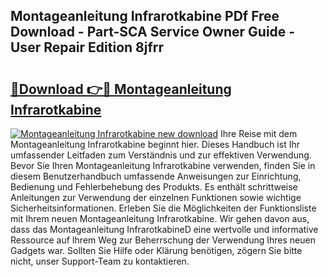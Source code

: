 ## Montageanleitung Infrarotkabine PDf Free Download - Part-SCA Service Owner Guide - User Repair Edition 8jfrr

# <h2><a href="http://df6zhpt.blite.top/?on=Montageanleitung+Infrarotkabine">🔗Download 👉🔴 Montageanleitung Infrarotkabine</a></h2>

[![Montageanleitung Infrarotkabine new download](https://i.imgur.com/lujVjoI.png)](http://df6zhpt.blite.top/?on=Montageanleitung+Infrarotkabine)
Ihre Reise mit dem Montageanleitung Infrarotkabine beginnt hier. Dieses Handbuch ist Ihr umfassender Leitfaden zum Verständnis und zur effektiven Verwendung. Bevor Sie Ihren Montageanleitung Infrarotkabine verwenden, finden Sie in diesem Benutzerhandbuch umfassende Anweisungen zur Einrichtung, Bedienung und Fehlerbehebung des Produkts. Es enthält schrittweise Anleitungen zur Verwendung der einzelnen Funktionen sowie wichtige Sicherheitsinformationen. Erleben Sie die Möglichkeiten der Funktionsliste mit Ihrem neuen Montageanleitung Infrarotkabine. Wir gehen davon aus, dass das Montageanleitung InfrarotkabineD eine wertvolle und informative Ressource auf Ihrem Weg zur Beherrschung der Verwendung Ihres neuen Gadgets war. Sollten Sie Hilfe oder Klärung benötigen, zögern Sie bitte nicht, unser Support-Team zu kontaktieren.
